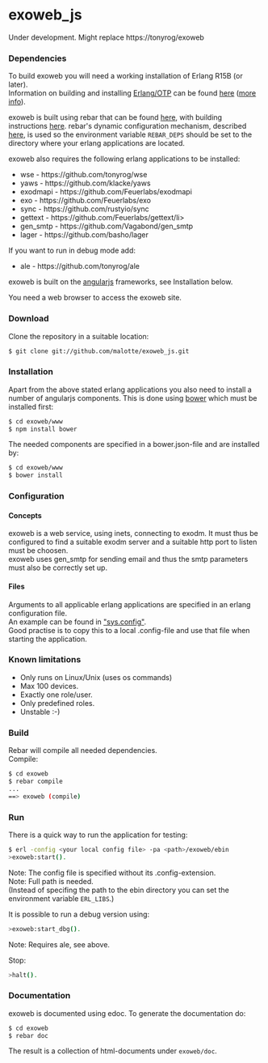 exoweb_js
=========

Under development.
Might replace https://tonyrog/exoweb

### Dependencies

To build exoweb you will need a working installation of Erlang R15B (or
later).<br/>
Information on building and installing [Erlang/OTP](http://www.erlang.org)
can be found [here](https://github.com/erlang/otp/wiki/Installation)
([more info](https://github.com/erlang/otp/blob/master/INSTALL.md)).

exoweb is built using rebar that can be found [here](https://github.com/rebar/rebar), with building instructions [here](https://github.com/rebar/rebar/wiki/Building-rebar). rebar's dynamic configuration mechanism, described [here](https://github.com/rebar/rebar/wiki/Dynamic-configuration), is used so the environment variable `REBAR_DEPS` should be set to the directory where your erlang applications are located.

exoweb also requires the following erlang applications to be installed:
<ul>
<li>wse - https://github.com/tonyrog/wse</li>
<li>yaws - https://github.com/klacke/yaws</li>
<li>exodmapi - https://github.com/Feuerlabs/exodmapi</li>
<li>exo - https://github.com/Feuerlabs/exo</li>
<li>sync - https://github.com/rustyio/sync</li>
<li>gettext - https://github.com/Feuerlabs/gettext/li>
<li>gen_smtp - https://github.com/Vagabond/gen_smtp</li>
<li>lager - https://github.com/basho/lager</li>
</ul>

If you want to run in debug mode add:
<ul>
<li>ale - https://github.com/tonyrog/ale</li>
</ul>

exoweb is built on the [angularjs](https://angularjs.org/) frameworks, see Installation below.

You need a web browser to access the exoweb site.

### Download

Clone the repository in a suitable location:

```sh
$ git clone git://github.com/malotte/exoweb_js.git
```

### Installation
Apart from the above stated erlang applications you also need to install a number of angularjs components. This is done using [bower](http://bower.io/) which must be installed first:

```sh
$ cd exoweb/www
$ npm install bower
```

The needed components are specified in a bower.json-file and are installed by:

```sh
$ cd exoweb/www
$ bower install
```


### Configuration
#### Concepts

exoweb is a web service, using inets, connecting to exodm. It must thus be configured to find a suitable exodm server and a suitable http port to listen must be choosen.<br/>
exoweb uses gen_smtp for sending email and thus the smtp parameters must also be correctly set up.<br/>

#### Files

Arguments to all applicable erlang applications are specified in an erlang configuration file.<br/>
An example can be found in ["sys.config"](https://github.com/malotte/exoweb_js/raw/master/sys.config).<br/>
Good practise is to copy this to a local .config-file and use that file when starting the application.

### Known limitations

<ul>
<li>Only runs on Linux/Unix (uses os commands)</li>
<li>Max 100 devices.</li>
<li>Exactly one role/user.</li>
<li>Only predefined roles.</li>
<li>Unstable :-)</li>
</ul>

### Build

Rebar will compile all needed dependencies.<br/>
Compile:

```sh
$ cd exoweb
$ rebar compile
...
==> exoweb (compile)
```

### Run

There is a quick way to run the application for testing:

```sh
$ erl -config <your local config file> -pa <path>/exoweb/ebin
>exoweb:start().
```
Note: The config file is specified without its .config-extension.<br/>
Note: Full path is needed.<br/>
(Instead of specifing the path to the ebin directory you can set the environment variable `ERL_LIBS`.)

It is possible to run a debug version using:

```sh
>exoweb:start_dbg().
```
Note: Requires ale, see above.<br/>


Stop:

```sh
>halt().
```


### Documentation

exoweb is documented using edoc. To generate the documentation do:

```sh
$ cd exoweb
$ rebar doc
```
The result is a collection of html-documents under ```exoweb/doc```.


